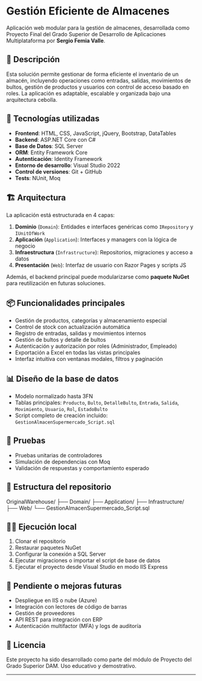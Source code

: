# Gestión Eficiente de Almacenes

Aplicación web modular para la gestión de almacenes, desarrollada como Proyecto Final del Grado Superior de Desarrollo de Aplicaciones Multiplataforma por **Sergio Femia Valle**.

## 🧾 Descripción

Esta solución permite gestionar de forma eficiente el inventario de un almacén, incluyendo operaciones como entradas, salidas, movimientos de bultos, gestión de productos y usuarios con control de acceso basado en roles. La aplicación es adaptable, escalable y organizada bajo una arquitectura cebolla.

## 🚀 Tecnologías utilizadas

- **Frontend**: HTML, CSS, JavaScript, jQuery, Bootstrap, DataTables
- **Backend**: ASP.NET Core con C#
- **Base de Datos**: SQL Server
- **ORM**: Entity Framework Core
- **Autenticación**: Identity Framework
- **Entorno de desarrollo**: Visual Studio 2022
- **Control de versiones**: Git + GitHub
- **Tests**: NUnit, Moq

## 🏗️ Arquitectura

La aplicación está estructurada en 4 capas:

1. **Dominio** (`Domain`): Entidades e interfaces genéricas como `IRepository` y `IUnitOfWork`
2. **Aplicación** (`Application`): Interfaces y managers con la lógica de negocio
3. **Infraestructura** (`Infrastructure`): Repositorios, migraciones y acceso a datos
4. **Presentación** (`Web`): Interfaz de usuario con Razor Pages y scripts JS

Además, el backend principal puede modularizarse como **paquete NuGet** para reutilización en futuras soluciones.

## 📦 Funcionalidades principales

- Gestión de productos, categorías y almacenamiento especial
- Control de stock con actualización automática
- Registro de entradas, salidas y movimientos internos
- Gestión de bultos y detalle de bultos
- Autenticación y autorización por roles (Administrador, Empleado)
- Exportación a Excel en todas las vistas principales
- Interfaz intuitiva con ventanas modales, filtros y paginación

## 📊 Diseño de la base de datos

- Modelo normalizado hasta 3FN
- Tablas principales: `Producto`, `Bulto`, `DetalleBulto`, `Entrada`, `Salida`, `Movimiento`, `Usuario`, `Rol`, `EstadoBulto`
- Script completo de creación incluido: `GestionAlmacenSupermercado_Script.sql`

## 🧪 Pruebas

- Pruebas unitarias de controladores
- Simulación de dependencias con Moq
- Validación de respuestas y comportamiento esperado

## 📂 Estructura del repositorio

OriginalWarehouse/
├── Domain/
├── Application/
├── Infrastructure/
├── Web/
└── GestionAlmacenSupermercado_Script.sql


## 🧑‍💻 Ejecución local

1. Clonar el repositorio
2. Restaurar paquetes NuGet
3. Configurar la conexión a SQL Server
4. Ejecutar migraciones o importar el script de base de datos
5. Ejecutar el proyecto desde Visual Studio en modo IIS Express

## 📌 Pendiente o mejoras futuras

- Despliegue en IIS o nube (Azure)
- Integración con lectores de código de barras
- Gestión de proveedores
- API REST para integración con ERP
- Autenticación multifactor (MFA) y logs de auditoría

## 📄 Licencia

Este proyecto ha sido desarrollado como parte del módulo de Proyecto del Grado Superior DAM. Uso educativo y demostrativo.

---


